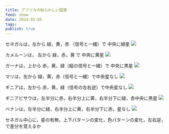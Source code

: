 ```yaml
---
title: アフリカの紛らわしい国旗
feed: show
date: 2024-05-05
tags: 
publish: true
---
```

セネガルは，左から 緑，黄，赤 （信号と一緒）で 中央に緑星
![](https://upload.wikimedia.org/wikipedia/commons/thumb/f/fd/Flag_of_Senegal.svg/252px-Flag_of_Senegal.svg.png)

カメルーンは， 左から 緑，赤，黄 で 中央に黄星
![](https://upload.wikimedia.org/wikipedia/commons/thumb/4/4f/Flag_of_Cameroon.svg/260px-Flag_of_Cameroon.svg.png)

ガーナは，上から 赤，黄，緑（縦の信号と一緒）で 中央に黒星
![](https://upload.wikimedia.org/wikipedia/commons/thumb/1/19/Flag_of_Ghana.svg/260px-Flag_of_Ghana.svg.png)

マリは，左から 緑，黄，赤（信号と一緒）で中央星なし
![](https://upload.wikimedia.org/wikipedia/commons/thumb/9/92/Flag_of_Mali.svg/300px-Flag_of_Mali.svg.png)

ギニアは，左から 赤，黄，緑（信号の左右逆）で中央星なし
![](https://upload.wikimedia.org/wikipedia/commons/thumb/e/ed/Flag_of_Guinea.svg/260px-Flag_of_Guinea.svg.png)

ギニアビサウは，左半分に赤，右半分上に黄，右半分下に緑，赤中央に黒星
![](https://upload.wikimedia.org/wikipedia/commons/thumb/0/01/Flag_of_Guinea-Bissau.svg/260px-Flag_of_Guinea-Bissau.svg.png)

ベナンは，左半分に緑，右半分上に黄，右半分下に赤，星なし
![](https://upload.wikimedia.org/wikipedia/commons/thumb/0/0a/Flag_of_Benin.svg/252px-Flag_of_Benin.svg.png)



セネガル中心に，星の有無，上下パターンの変化，色パターンの変化，左右逆，で差分を覚えるか